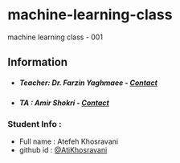 # machine-learning-class
machine learning class - 001

## Information
* ##### Teacher: Dr. Farzin Yaghmaee - [Contact](mailto:f_yaghmaee@semnan.ac.ir)
* ##### TA : Amir Shokri - [Contact](mailto:amirshokri@semnan.ac.ir)

### Student Info :
* Full name : Atefeh Khosravani
* github id : [@AtiKhosravani](https://github.com/AtiKhosravani)
